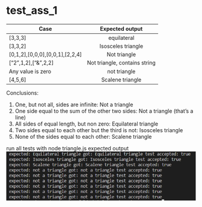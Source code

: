 
# test_ass_1




| Case          | Expected output |
| ---------- |:---------: | 
| [3,3,3]       | equilateral |
| [3,3,2]   | Isosceles triangle |  
| [0,1,2],[0,0,0],[0,0,1],[2,2,4] | Not triangle      |  
| [“2”,1,2],[“&”,2,2] | Not triangle, contains string      | 
| Any value is zero | not triangle    |    
| [4,5,6] | Scalene triangle |

Conclusions:

1. One, but not all, sides are infinite: Not a triangle
2. One side equal to the sum of the other two sides: Not a triangle (that’s a line)
3. All sides of equal length, but non zero: Equilateral triangle
4. Two sides equal to each other but the third is not: Isosceles triangle
5. None of the sides equal to each other: Scalene triangle



run all tests with node triangle.js
expected output
![alt text](https://github.com/Thug-Lyfe/test_ass_1/blob/master/1.png "expected output")


